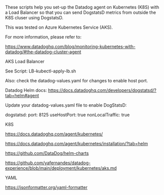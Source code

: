 These scripts help you set-up the Datadog agent on Kubernetes (K8S) with a Load Balancer so that you can send DogstatsD metrics from outside the K8S cluser using DogstatsD.

This was tested on Azure Kubernetes Service (AKS).

For more information, please refer to:

https://www.datadoghq.com/blog/monitoring-kubernetes-with-datadog/#the-datadog-cluster-agent

AKS Load Balancer 

See Script: LB-kubectl-apply-lb.sh

Also: check the datadog-values.yaml for changes to enable host port.

Datadog Helm docs: https://docs.datadoghq.com/developers/dogstatsd/?tab=helm#agent 

Update your datadog-values.yaml file to enable DogStatsD:

 dogstatsd:
    port: 8125
    useHostPort: true
    nonLocalTraffic: true


K8S

https://docs.datadoghq.com/agent/kubernetes/

https://docs.datadoghq.com/agent/kubernetes/installation/?tab=helm

https://github.com/DataDog/helm-charts

https://github.com/yafernandes/datadog-experience/blob/main/deployment/kubernetes/aks.md

YAML

https://jsonformatter.org/yaml-formatter

